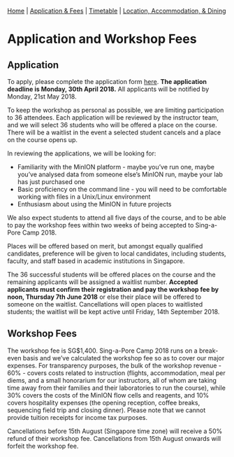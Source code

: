 [Home](index.md) | [Application & Fees](application.md) | [Timetable](timetable.md) | [Location, Accommodation, & Dining](location.md)

# Application and Workshop Fees

## Application 

To apply, please complete the application form <a href="" target="_blank">here</a>. **The application deadline is Monday, 30th April 2018.** All applicants will be notified by Monday, 21st May 2018.

To keep the workshop as personal as possible, we are limiting participation to 36 attendees. Each application will be reviewed by the instructor team, and we will select 36 students who will be offered a place on the course. There will be a waitlist in the event a selected student cancels and a place on the course opens up.

In reviewing the applications, we will be looking for:
  * Familiarity with the MinION platform - maybe you’ve run one, maybe you’ve analysed data from someone else’s MinION run, maybe your lab has just purchased one
  * Basic proficiency on the command line - you will need to be comfortable working with files in a Unix/Linux environment
  * Enthusiasm about using the MinION in future projects
  
We also expect students to attend all five days of the course, and to be able to pay the workshop fees within two weeks of being accepted to Sing-a-Pore Camp 2018.

Places will be offered based on merit, but amongst equally qualified candidates, preference will be given to local candidates, including students, faculty, and staff based in academic institutions in Singapore.

The 36 successful students will be offered places on the course and the remaining applicants will be assigned a waitlist number. **Accepted applicants must confirm their registration and pay the workshop fee by noon, Thursday 7th June 2018** or else their place will be offered to someone on the waitlist. Cancellations will open places to waitlisted students; the waitlist will be kept active until Friday, 14th September 2018.

## Workshop Fees
The workshop fee is SG$1,400. Sing-a-Pore Camp 2018 runs on a break-even basis and we’ve calculated the workshop fee so as to cover our major expenses. For transparency purposes, the bulk of the workshop revenue - 60% - covers costs related to instruction (flights, accommodation, meal per diems, and a small honorarium for our instructors, all of whom are taking time away from their families and their laboratories to run the course), while 30% covers the costs of the MinION flow cells and reagents, and 10% covers hospitality expenses (the opening reception, coffee breaks, sequencing field trip and closing dinner). Please note that we cannot provide tuition receipts for income tax purposes.

Cancellations before 15th August (Singapore time zone) will receive a 50% refund of their workshop fee. Cancellations from 15th August onwards will forfeit the workshop fee.